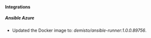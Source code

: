
#### Integrations

##### Ansible Azure

- Updated the Docker image to: *demisto/ansible-runner:1.0.0.89756*.
